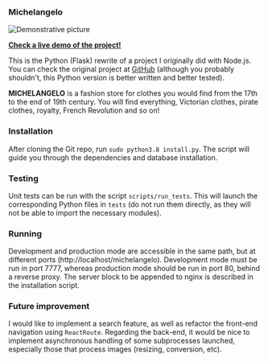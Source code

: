 ### Michelangelo

![Demonstrative picture](https://vulpi-ideas.com/static/img/michelangelo-demo-pic.png)

**[Check a live demo of the project!](https://vulpi-ideas.com/michelangelo)**

This is the Python (Flask) rewrite of a project I originally did with Node.js. You can check the original project at [GitHub](https://github.com/moraesvic/davinci) (although you probably shouldn't, this Python version is better written and better tested).

**MICHELANGELO** is a fashion store for clothes you would find from the 17th to the end of 19th century. You will find everything, Victorian clothes, pirate clothes, royalty, French Revolution and so on!

### Installation

After cloning the Git repo, run `sudo python3.8 install.py`. The script will guide you through the dependencies and database installation.

### Testing

Unit tests can be run with the script `scripts/run_tests`. This will launch the corresponding Python files in `tests` (do not run them directly, as they will not be able to import the necessary modules).

### Running

Development and production mode are accessible in the same path, but at different ports (http://localhost/michelangelo). Development mode must be run in port 7777, whereas production mode should be run in port 80, behind a reverse proxy. The server block to be appended to nginx is described in the installation script.

### Future improvement

I would like to implement a search feature, as well as refactor the front-end navigation using `ReactRoute`. Regarding the back-end, it would be nice to implement asynchronous handling of some subprocesses launched, especially those that process images (resizing, conversion, etc).